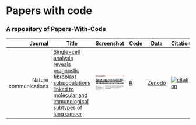 # Papers with code
### A repository of Papers-With-Code
| Journal | Title | Screenshot | Code | Data | Citation |
| --: | -- | -- | -- | -- | -- |
| Nature communications | [Single-cell analysis reveals prognostic fibroblast subpopulations linked to molecular and immunological subtypes of lung cancer](https://doi.org/10.1038/s41467-023-35832-6) | <img src="figures/NC-2023-Single-cell analysis reveals prognostic fibroblast subpopulations linked to molecular and immunological subtypes of lung cancer.png" width="500px"/> | [R](https://github.com/cjh-lab/NCOMMS_NSCLC_scFibs) | [Zenodo](https://zenodo.org/record/7400873#.ZCZBDl5LgQ8) | [![citation](https://img.shields.io/badge/dynamic/json?label=citation&query=citationCount&url=https%3A%2F%2Fapi.semanticscholar.org%2Fgraph%2Fv1%2Fpaper%2Fa5b158dbafff3ade8a9779c134441e5f3db18e2d%3Ffields%3DcitationCount)](https://www.semanticscholar.org/paper/Single-cell-analysis-reveals-prognostic-fibroblast-Hanley-Waise/a5b158dbafff3ade8a9779c134441e5f3db18e2d) |
